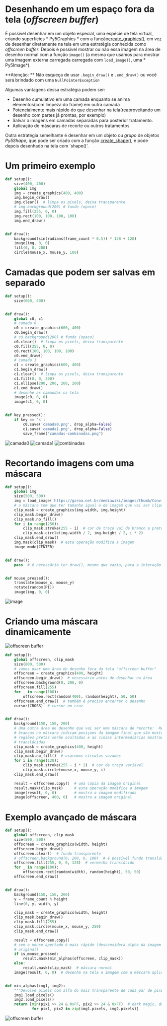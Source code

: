 # Desenhando em um espaço fora da tela (*offscreen buffer*)

É possível desenhar em um objeto especial, uma espécie de tela virtual, criando superfícies * Py5Graphics * com a função[create_graphics()](https://py.processing.org/reference/create_graphics.html), em vez de desenhar diretamente na tela em uma estratégia conhecida como _offscreen buffer_. Depois é possível mostrar ou não essa imagem na área de desenho normal com a função `image()` (a mesma que usamos para mostrar uma imagem externa carregada carregada com `load_image()`, uma * Py5Image*).

**Atenção: ** Não esqueça de usar `.begin_draw()` e `.end_draw()` ou você será brindado com uma `NullPointerException`

Algumas vantagens dessa estratégia podem ser:
- Desenho cumulativo em uma camada enquanto se anima elementos(com limpeza do frame) em outra camada
- Potencialmente mais rápido do que desenhar na tela(reaproveitando um desenho com partes já prontas, por exemplo)
- Salvar o imagens em camadas separadas para posterior tratamento.
- Aplicação de máscaras de recorte ou outros tratamentos

Outra estratégia semelhante é desenhar em um objeto ou *grupo* de objetos *Py5Shape*, que pode ser criado com a função [create_shape()](http://py5coding.org/reference/sketch_create_shape.html), e pode depois desenhado na tela com `shape()'.

# Um primeiro exemplo

```python
def setup():
    size(400, 400)
    global img
    img = create_graphics(400, 400)
    img.begin_draw()
    img.clear()  # limpa os pixels, deixa transparente
    # img.background(200) # fundo (opaco)
    img.fill(255, 0, 0)
    img.rect(100, 100, 100, 100)
    img.end_draw()


def draw():
    background(sin(radians(frame_count * 0.5)) * 128 + 128)
    image(img, 0, 0)
    fill(0, 0, 200)
    circle(mouse_x, mouse_y, 100)
```

# Camadas que podem ser salvas em separado

```python
def setup():
    size(600, 400)


def draw():
    global c0, c1
    # camada 0
    c0 = create_graphics(600, 400)
    c0.begin_draw()
    # c0.background(200) # fundo (opaco)
    c0.clear()  # limpa os pixels, deixa transparente
    c0.fill(255, 0, 0)
    c0.rect(100, 100, 100, 100)
    c0.end_draw()
    # camada 1
    c1 = create_graphics(600, 400)
    c1.begin_draw()
    c1.clear()  # limpa os pixels, deixa transparente
    c1.fill(0, 0, 200)
    c1.ellipse(200, 200, 200, 200)
    c1.end_draw()
    # desenhe as camandas na tela
    image(c0, 0, 0)
    image(c1, 0, 0)


def key_pressed():
    if key == 's':
        c0.save('camada0.png', drop_alpha=False)
        c1.save('camada1.png', drop_alpha=False)
        save_frame("camadas-combinadas.png")

```
![camada0](https://user-images.githubusercontent.com/3694604/70395381-dc6f4280-19dc-11ea-8f64-fad20e2c0993.png)
![camada1](https://user-images.githubusercontent.com/3694604/70395382-dc6f4280-19dc-11ea-9d9b-d8a371a1c7d8.png)
![combinadas](https://user-images.githubusercontent.com/3694604/70395383-dd07d900-19dc-11ea-9671-4cf6eb2d510e.png)


# Recortando imagens com uma máscara


```python
def setup():
    global img
    size(500, 500)
    img = load_image('https://garoa.net.br/mediawiki/images/thumb/Convite_NdP_ago.png/750px-Convite_NdP_ago.png')
    # a máscara tem que ter tamanho igual a da imagem que vai ser clipada
    clip_mask = create_graphics(img.width, img.height)
    clip_mask.begin_draw()
    clip_mask.no_fill()
    for i in range(256):
        clip_mask.stroke(255 - i)  # cor de traço vai de branco a preto
        clip_mask.circle(img.width / 2, img.height / 2, i * 2)
    clip_mask.end_draw()
    img.mask(clip_mask)  # esta operação modifica a imagem
    image_mode(CENTER)


def draw():
    pass  # é necessário ter draw(), mesmo que vazio, para a interação com o mouse!


def mouse_pressed():
    translate(mouse_x, mouse_y)
    rotate(random(PI))
    image(img, 0, 0)

```

![image](https://user-images.githubusercontent.com/3694604/188531711-8143041d-515d-41ab-ab81-d6d494d0c45c.png)

# Criando uma máscara dinamicamente

![offscreen buffer](assets/clipping_mask.gif)

```python
def setup():
    global offscreen, clip_mask
    size(800, 500)
    # vamos usar uma área de desenho fora da tela "offscreen buffer"
    offscreen = create_graphics(400, height)
    offscreen.begin_draw()  # necessário antes de desenhar na área
    offscreen.background(0, 200, 0)
    offscreen.fill(255)
    for _ in range(100):
        offscreen.rect(random(400), random(height), 50, 50)
    offscreen.end_draw()  # também é preciso encerrar o desenho
    cursor(CROSS)  # cursor em cruz


def draw():
    background(150, 150, 200)
    # Uma outra área de desenho que vai ser uma máscara de recorte:  Regiões
    # brancas na máscara indicam posiçoes da imagem final que são mostradas,
    # regiões pretas serão ocultadas e as cinzas intermediárias mostradas
    # translúcidas
    clip_mask = create_graphics(400, height)
    clip_mask.begin_draw()
    clip_mask.no_fill()  # usaremos círculos vazados
    for i in range(128):
        clip_mask.stroke(255 - i * 2)  # cor de traço variável
        clip_mask.circle(mouse_x, mouse_y, i)
    clip_mask.end_draw()

    result = offscreen.copy()  # uma cópia da imagem original
    result.mask(clip_mask)     # esta operação modifica a imagem
    image(result, 0, 0)        # mostra a imagem modificada
    image(offscreen, 400, 0)   # mostra a imagem original
```

# Exemplo avançado de máscara

```python
def setup():
    global offscreen, clip_mask
    size(500, 500)
    offscreen = create_graphics(width, height)
    offscreen.begin_draw()
    offscreen.clear()  # fundo transparente
    # offscreen.background(0, 200, 0, 100)  # é possível fundo translúcido
    offscreen.fill(255, 0, 0, 128)  # vermelho translúcido
    for _ in range(100):
        offscreen.rect(random(width), random(height), 50, 50)
    offscreen.end_draw()


def draw():
    background(150, 150, 200)
    y = frame_count % height
    line(0, y, width, y)

    clip_mask = create_graphics(width, height)
    clip_mask.begin_draw()
    clip_mask.fill(255)
    clip_mask.circle(mouse_x, mouse_y, 250)
    clip_mask.end_draw()

    result = offscreen.copy()
    # sem o mouse apertado é mais rápido (desconsidera alpha da imagem
    # original)
    if is_mouse_pressed:
        result.mask(min_alphas(offscreen, clip_mask))
    else:
        result.mask(clip_mask)  # máscara normal
    image(result, 0, 0)  # desenha na tela a imagem com a máscara aplicada


def min_alphas(img1, img2):
    """Devolve pixels com alfa do mais transparente de cada par de pixels"""
    img1.load_pixels()
    img2.load_pixels()
    return [min(pix1 >> 24 & 0xFF, pix2 >> 24 & 0xFF)  # dark magic, don't ask
            for pix1, pix2 in zip(img1.pixels, img2.pixels)]

```

![offscreen buffer](assets/offscreen_buffer.gif)
